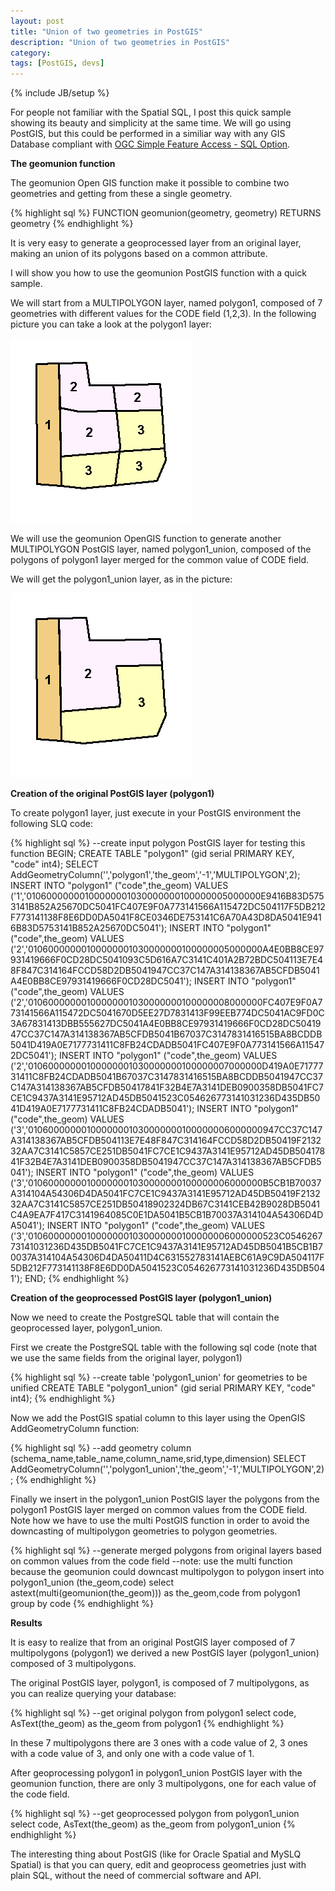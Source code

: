 ```yaml
---
layout: post
title: "Union of two geometries in PostGIS"
description: "Union of two geometries in PostGIS"
category:
tags: [PostGIS, devs]
---
```

{% include JB/setup %}

For people not familiar with the Spatial SQL, I post this quick sample showing its beauty and simplicity at the same time.
We will go using PostGIS, but this could be performed in a similiar way with any GIS Database compliant with <a href="http://www.opengeospatial.org/standards/sfs">OGC Simple Feature Access - SQL Option</a>.

<strong>The geomunion function</strong>

The geomunion Open GIS function make it possible to combine two geometries and getting from these a single geometry.

{% highlight sql %}
FUNCTION geomunion(geometry, geometry)
  RETURNS geometry
{% endhighlight %}

It is very easy to generate a geoprocessed layer from an original layer, making an union of its polygons based on a common attribute.

I will show you how to use the geomunion PostGIS function with a quick sample.

<!--more-->

We will start from a MULTIPOLYGON layer, named polygon1, composed of 7 geometries with different values for the CODE field (1,2,3). In the following picture you can take a look at the polygon1 layer:

<a href='/assets/images/original.gif' title='Original Polygon layer'><img src='/assets/images/original.gif' alt='Original Polygon layer' /></a>

We will use the geomunion OpenGIS function to generate another MULTIPOLYGON PostGIS layer, named polygon1_union, composed of the polygons of polygon1 layer merged for the common value of CODE field.

We will get the polygon1_union layer, as in the picture:

<a href='/assets/images/geoprocessed.gif' title='Geoprocessed (unified) Polygon layer'><img src='/assets/images/geoprocessed.gif' alt='Geoprocessed (unified) Polygon layer' /></a>

<strong>Creation of the original PostGIS layer (polygon1)</strong>

To create polygon1 layer, just execute in your PostGIS environment the following SLQ code:

{% highlight sql %}
--create input polygon PostGIS layer for testing this function
BEGIN;
CREATE TABLE "polygon1" (gid serial PRIMARY KEY, "code" int4);
SELECT AddGeometryColumn('','polygon1','the_geom','-1','MULTIPOLYGON',2);
INSERT INTO "polygon1" ("code",the_geom) VALUES ('1','01060000000100000001030000000100000005000000E9416B83D5753141B852A25670DC5041FC407E9F0A773141566A115472DC504117F5DB212F773141138F8E6DD0DA5041F8CE0346DE753141C6A70A43D8DA5041E9416B83D5753141B852A25670DC5041');
INSERT INTO "polygon1" ("code",the_geom) VALUES ('2','01060000000100000001030000000100000005000000A4E0BB8CE97931419666F0CD28DC5041093C5D616A7C3141C401A2B72BDC504113E7E48F847C314164FCCD58D2DB5041947CC37C147A314138367AB5CFDB5041A4E0BB8CE97931419666F0CD28DC5041');
INSERT INTO "polygon1" ("code",the_geom) VALUES ('2','01060000000100000001030000000100000008000000FC407E9F0A773141566A115472DC5041670D5EE27D7831413F99EEB774DC5041AC9FD0C3A67831413DBB555627DC5041A4E0BB8CE97931419666F0CD28DC5041947CC37C147A314138367AB5CFDB5041B67037C3147831416515BA8BCDDB5041D419A0E7177731411C8FB24CDADB5041FC407E9F0A773141566A115472DC5041');
INSERT INTO "polygon1" ("code",the_geom) VALUES ('2','01060000000100000001030000000100000007000000D419A0E7177731411C8FB24CDADB5041B67037C3147831416515BA8BCDDB5041947CC37C147A314138367AB5CFDB50417841F32B4E7A3141DEB0900358DB5041FC7CE1C9437A3141E95712AD45DB5041523C054626773141031236D435DB5041D419A0E7177731411C8FB24CDADB5041');
INSERT INTO "polygon1" ("code",the_geom) VALUES ('3','01060000000100000001030000000100000006000000947CC37C147A314138367AB5CFDB504113E7E48F847C314164FCCD58D2DB50419F213232AA7C3141C5857CE251DB5041FC7CE1C9437A3141E95712AD45DB50417841F32B4E7A3141DEB0900358DB5041947CC37C147A314138367AB5CFDB5041');
INSERT INTO "polygon1" ("code",the_geom) VALUES ('3','01060000000100000001030000000100000006000000B5CB1B70037A314104A54306D4DA5041FC7CE1C9437A3141E95712AD45DB50419F213232AA7C3141C5857CE251DB50418902324DB67C3141CEB42B9028DB5041C4A9EA7F417C3141964085C0E1DA5041B5CB1B70037A314104A54306D4DA5041');
INSERT INTO "polygon1" ("code",the_geom) VALUES ('3','01060000000100000001030000000100000006000000523C054626773141031236D435DB5041FC7CE1C9437A3141E95712AD45DB5041B5CB1B70037A314104A54306D4DA50411D4C631552783141AEBC61A9C9DA504117F5DB212F773141138F8E6DD0DA5041523C054626773141031236D435DB5041');
END;
{% endhighlight %}

<strong>Creation of the geoprocessed PostGIS layer (polygon1_union)</strong>

Now we need to create the PostgreSQL table that will contain the geoprocessed layer, polygon1_union.

First we create the PostgreSQL table with the following sql code (note that we use the same fields from the original layer, polygon1)

{% highlight sql %}
--create table 'polygon1_union' for geometries to be unified
CREATE TABLE "polygon1_union" (gid serial PRIMARY KEY, "code" int4);
{% endhighlight %}

Now we add the PostGIS spatial column to this layer using the OpenGIS AddGeometryColumn function:

{% highlight sql %}
--add geometry column (schema_name,table_name,column_name,srid,type,dimension)
SELECT AddGeometryColumn('','polygon1_union','the_geom','-1','MULTIPOLYGON',2);
{% endhighlight %}

Finally we insert in the polygon1_union PostGIS layer the polygons from the polygon1 PostGIS layer merged on common values from the CODE field. Note how we have to use the multi PostGIS function in order to avoid the downcasting of multipolygon geometries to polygon geometries.

{% highlight sql %}
--generate merged polygons from original layers based on common values from the code field
--note: use the multi function because the geomunion could downcast multipolygon to polygon
insert into polygon1_union (the_geom,code)
select astext(multi(geomunion(the_geom))) as the_geom,code from polygon1
group by code
{% endhighlight %}

<strong>Results</strong>

It is easy to realize that from an original PostGIS layer composed of 7 multipolygons (polygon1) we derived a new PostGIS layer (polygon1_union) composed of 3 multipolygons.

The original PostGIS layer, polygon1, is composed of 7 multipolygons, as you can realize querying your database:

{% highlight sql %}
--get original polygon from polygon1
select code, AsText(the_geom) as the_geom from polygon1
{% endhighlight %}

In these 7 multipolygons there are 3 ones with a code value of 2, 3 ones with a code value of 3, and only one with a code value of 1.

After geoprocessing polygon1 in polygon1_union PostGIS layer with the geomunion function, there are only 3 multipolygons, one for each value of the code field.

{% highlight sql %}
--get geoprocessed polygon from polygon1_union
select code, AsText(the_geom) as the_geom from polygon1_union
{% endhighlight %}

The interesting thing about PostGIS (like for Oracle Spatial and MySLQ Spatial) is that you can query, edit and geoprocess geometries just with plain SQL, without the need of commercial software and API.

